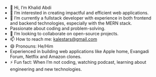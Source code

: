 
* 👋 Hi, I’m Khalid Abdi
* 👀 I’m interested in creating impactful and efficient web applications.
* 🌱 I’m currently a fullstack developer with experience in both frontend and backend technologies, especially with the MERN stack.
* Passionate about coding and problem-solving.
* 💞️ I’m looking to collaborate on open-source projects.
* 📫 How to reach me: kalestars@gmail.com
* 😄 Pronouns: He/Him
*  Experienced in building web applications like Apple home, Evangadi Forum, Netflix and Amazon clones.
* ⚡ Fun fact: When I’m not coding, watching podcast, learning about engineering and new technologies.
